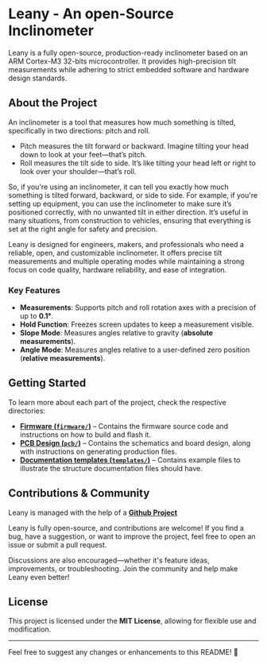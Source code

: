 <!--
SPDX-FileCopyrightText: 2025 Gilles Henrard <contact@gilleshenrard.com>

SPDX-License-Identifier: MIT
-->

# Leany - An open-Source Inclinometer

Leany is a fully open-source, production-ready inclinometer based on an ARM Cortex-M3 32-bits microcontroller.
It provides high-precision tilt measurements while adhering to strict embedded software and hardware design standards.

## About the Project
An inclinometer is a tool that measures how much something is tilted, specifically in two directions: pitch and roll.

- Pitch measures the tilt forward or backward. Imagine tilting your head down to look at your feet—that’s pitch.
- Roll measures the tilt side to side. It’s like tilting your head left or right to look over your shoulder—that’s roll.

So, if you're using an inclinometer, it can tell you exactly how much something is tilted forward, backward, or side to side. For example, if you're setting up equipment, you can use the inclinometer to make sure it’s positioned correctly, with no unwanted tilt in either direction. It’s useful in many situations, from construction to vehicles, ensuring that everything is set at the right angle for safety and precision.

Leany is designed for engineers, makers, and professionals who need a reliable, open, and customizable inclinometer. It offers precise tilt measurements and multiple operating modes while maintaining a strong focus on code quality, hardware reliability, and ease of integration.

### Key Features

- **Measurements**: Supports pitch and roll rotation axes with a precision of up to **0.1°**.
- **Hold Function**: Freezes screen updates to keep a measurement visible.
- **Slope Mode**: Measures angles relative to gravity (**absolute measurements**).
- **Angle Mode**: Measures angles relative to a user-defined zero position (**relative measurements**).

## Getting Started

To learn more about each part of the project, check the respective directories:

- **[Firmware (`firmware/`)](firmware/)** – Contains the firmware source code and instructions on how to build and flash it.
- **[PCB Design (`pcb/`)](pcb/)** – Contains the schematics and board design, along with instructions on generating production files.
- **[Documentation templates (`templates/`)](templates/)** – Contains example files to illustrate the structure documentation files should have.

## Contributions & Community

Leany is managed with the help of a **[Github Project](https://github.com/users/gilleshenrard/projects/3)**

Leany is fully open-source, and contributions are welcome! If you find a bug, have a suggestion, or want to improve the project, feel free to open an issue or submit a pull request.

Discussions are also encouraged—whether it's feature ideas, improvements, or troubleshooting. Join the community and help make Leany even better!

## License

This project is licensed under the **MIT License**, allowing for flexible use and modification.

---

Feel free to suggest any changes or enhancements to this README! 🚀
